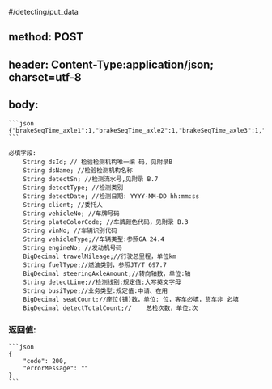 
#/detecting/put_data
## method: POST
## header: Content-Type:application/json; charset=utf-8
## body:
    ```json
    {"brakeSeqTime_axle1":1,"brakeSeqTime_axle2":1,"brakeSeqTime_axle3":1,"brakeSeqTime_axle4":1,"brakeSeqTime_axle5":1,"brakeSeqTime_axle6":1,"brakeSeqTime_evaluate":"1","brakeSeq_axle1":"1","brakeSeq_axle2":"1","brakeSeq_axle3":"1","brakeSeq_axle4":"1","brakeSeq_axle5":"1","brakeSeq_axle6":"1","brakeSeq_evaluate":"1","busTypeLevel":"1","busiType":"1","carriageSsideboardHeight":1,"client":"1","compressIgnitEnginePower":1,"detectDate":"1","detectLine":"1","detectReport_detectResult":"1","detectReport_note":"1","detectSn":"1","detectTotalCount":1,"detectType":"1","dieselVehicle_evaluate":"1","dieselVehicle_maxWheelSideP":1,"dieselVehicle_ratio1":1,"dieselVehicle_ratio100":1,"dieselVehicle_ratio2":1,"dieselVehicle_ratio3":1,"dieselVehicle_ratio80":1,"dieselVehicle_ratio90":1,"dieselVehicle_ratioBalance":1,"dieselVehicle_smoke1":1,"dieselVehicle_smoke2":1,"dieselVehicle_smoke3":1,"dieselVehicle_smokeBalance":1,"driveAxleAmount":1,"driveAxleLoadMass":1,"driveBrake_brakeCoordinateTime":1,"driveBrake_brakeDistance":1,"driveBrake_brakeStability":"1","driveBrake_evaluate":"1","driveBrake_initialVelocity":1,"driveBrake_laneWidth":1,"driveBrake_mfdd":1,"driveType":"1","driveWheelModel":1,"dsId":"1","dsName":"1","engineNo":"1","farLightCanAdjust":"1","frontTrack":1,"fuelEconomy_evaluate":"1","fuelEconomy_measuredValue":1,"fuelEconomy_speedFuelPerHundredKm":1,"fuelType":"1","gasolineVehicle_co2540":1,"gasolineVehicle_co5025":1,"gasolineVehicle_evaluate":"1","gasolineVehicle_hc2540":1,"gasolineVehicle_hc5025":1,"gasolineVehicle_highCo":1,"gasolineVehicle_highHc":1,"gasolineVehicle_highL":1,"gasolineVehicle_lowCo":1,"gasolineVehicle_lowHc":1,"gasolineVehicle_no2540":1,"gasolineVehicle_no5025":1,"gasolineVehicle_vmasCo":1,"gasolineVehicle_vmasHc":1,"gasolineVehicle_vmasHcNo":1,"gasolineVehicle_vmasNo":1,"image_imageType":"1","image_imageUrl":"1","initData_axleLoadOfCompoundTable":1,"initData_axleSerialNo":1,"initData_leftDriveBrakeForce":1,"initData_leftDynamicWheelLoad":1,"initData_leftHorizontalLoadWheel":1,"initData_leftParkBrakeForce":1,"initData_rightDriveBrakeForce":1,"initData_rightDynamicWheelLoad":1,"initData_rightHorizontalLoadWheel":1,"initData_rightParkBrakeForce":1,"lampSystem":"1","mainLamp_axleType":"1","mainLamp_evaluate":"1","mainLamp_farLightHOffset":1,"mainLamp_farLightLampHight":1,"mainLamp_farLightStrong":1,"mainLamp_farLightVOffset":1,"mainLamp_nearLightHOffset":1,"mainLamp_nearLightLamp":1,"mainLamp_nearLightVOffset":1,"mainVehicleAxleAmount":1,"manualTestResult_detectCls":"1","manualTestResult_evaluate":"1","manualTestResult_unqualifiedItem":"1","overallSize":"1","overallSizeTrailer":"1","parkAxle":"1","parkBrake_evaluate":"1","parkBrake_parkResult":"1","parkBrake_parkSlope":1,"performanceItem_detectData":"1","performanceItem_evaluate":"1","performanceItem_itemCode":"1","performanceItem_standardValue":"1","plateColorCode":"1","power_evaluate":1,"power_loadingForce":1,"power_ratedSpeed":1,"power_standardPower":1,"power_steadySpeed":1,"productionDate":"1","ratedSpeedOfIgnit":1,"ratedTorque":1,"registDate":"1","seatCount":1,"shaftForm":"1","singleAxle_axleBrakeRate":1,"singleAxle_axleSerialNo":1,"singleAxle_brakeUnbalanceRate":1,"singleAxle_evaluate":"1","singleAxle_leftMaxProcessDiff":1,"singleAxle_leftRetardingForce":1,"singleAxle_rightMaxProcessDiff":1,"singleAxle_rightRetardingForce":1,"singleItem_itemCode":"1","singleVehicle_evaluate":"1","singleVehicle_horizontalWeight":1,"singleVehicle_parkBrakeRate":1,"singleVehicle_wholeVehicleBrakeRate":1,"ssideboardHeightTrailer":1,"steeringAxleAmount":1,"suspension_absorbRateDifOfAxle":1,"suspension_axleType":"1","suspension_efficiencyOfLeftAxle":1,"suspension_efficiencyOfRightAxle":1,"suspension_evaluate":"1","totalWeight":1,"totalWeightOfTractor":1,"tractorInfo_administrativeAera":"1","tractorInfo_client":"1","tractorInfo_driveLicense":"1","tractorInfo_engineNo":"1","tractorInfo_productionDate":"1","tractorInfo_registDate":"1","tractorInfo_transCertificateCode":"1","tractorInfo_vehicleBodyColor":"1","tractorInfo_vehicleBrandModel":"1","tractorInfo_vehicleNo":"1","tractorInfo_vehicleType":"1","tractorInfo_vinNo":"1","trailerInfo_client":"1","trailerInfo_driveLicense":"1","trailerInfo_productionDate":"1","trailerInfo_registDate":"1","trailerInfo_transCertificateCode":"1","trailerInfo_vehicleBrandModel":"1","trailerInfo_vehicleNo":"1","trailerInfo_vehicleType":"1","trailerInfo_vinNo":"1","trailerVehicleAxleAmount":1,"trailerVehicleNo":"1","trailerVehicleType":"1","transCertificateCode":"1","travelMileage":1,"truckBodyType":"1","vehicleBodyColor":"1","vehicleBrandModel":"1","vehicleHeight":1,"vehicleLength":1,"vehicleNo":"1","vehicleSerial1_brakeCoordinateTime":1,"vehicleSerial1_evaluate":"1","vehicleSerial1_horizontalWeight":1,"vehicleSerial1_parkBrakeRate":1,"vehicleSerial1_vehicleBrakeRateTractor":1,"vehicleSerial1_vehicleBrakeRateTrailer":1,"vehicleSerial2_brakeRateTractorTrain":1,"vehicleSerial2_brakeRateTrailerTrain":1,"vehicleSerial2_evaluate":"1","vehicleSuspensionForm":"1","vehicleType":"1","video_videoType":"1","video_videoUrl":"1","vinNo":"1"}
    ```
    
    必填字段:
        String dsId; // 检验检测机构唯一编 码，见附录B
        String dsName; //检验检测机构名称
        String detectSn; //检测流水号,见附录 B.7
        String detectType; //检测类别
        String detectDate; //检测日期: YYYY-MM-DD hh:mm:ss
        String client; //委托人
        String vehicleNo; //车牌号码
        String plateColorCode; //车牌颜色代码，见附录 B.3
        String vinNo; //车辆识别代码
        String vehicleType;//车辆类型:参照GA 24.4
        String engineNo; //发动机号码
        BigDecimal travelMileage;//行驶总里程，单位km
        String fuelType;//燃油类别，参照JT/T 697.7
        BigDecimal steeringAxleAmount;//转向轴数，单位:轴
        String detectLine;//检测线别:规定值:大写英文字母
        String busiType;//业务类型:规定值:申请、在用
        BigDecimal seatCount;//座位(铺)数，单位: 位，客车必填，货车非 必填
        BigDecimal detectTotalCount;//    总检次数，单位:次


### 返回值:
    ```json
    {
        "code": 200,
        "errorMessage": ""
    }
    ```